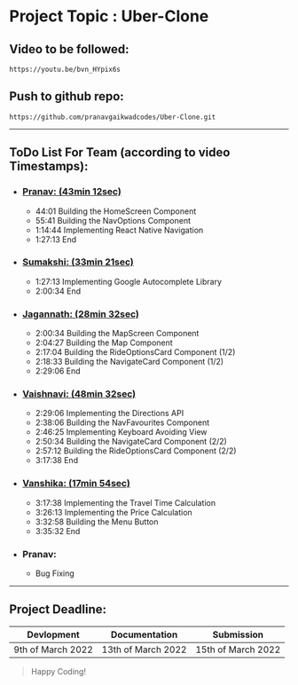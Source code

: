 # Project Topic : Uber-Clone

## Video to be followed:
	https://youtu.be/bvn_HYpix6s


## Push to github repo:
	https://github.com/pranavgaikwadcodes/Uber-Clone.git

---

## ToDo List For Team (according to video Timestamps):

* ### [Pranav: (43min 12sec)](https://youtu.be/bvn_HYpix6s?t=2640 "Start Building")
	* 44:01 Building the HomeScreen Component
	* 55:41 Building the NavOptions Component
	* 1:14:44 Implementing React Native Navigation
	* 1:27:13 End

* ### [Sumakshi: (33min 21sec)](https://youtu.be/bvn_HYpix6s?t=5225 "Start Building")
	* 1:27:13 Implementing Google Autocomplete Library
	* 2:00:34 End

* ### [Jagannath: (28min 32sec)](https://youtu.be/bvn_HYpix6s?t=7219 "Start Building")
	* 2:00:34 Building the MapScreen Component
	* 2:04:27 Building the Map Component
	* 2:17:04 Building the RideOptionsCard Component (1/2)
	* 2:18:33 Building the NavigateCard Component (1/2)
	* 2:29:06 End

* ### [Vaishnavi: (48min 32sec)](https://youtu.be/bvn_HYpix6s?t=8933 "Start Building")
	* 2:29:06 Implementing the Directions API
	* 2:38:06 Building the NavFavourites Component
	* 2:46:25 Implementing Keyboard Avoiding View
	* 2:50:34 Building the NavigateCard Component (2/2)
	* 2:57:12 Building the RideOptionsCard Component (2/2)
	* 3:17:38 End

* ### [Vanshika: (17min 54sec)](https://youtu.be/bvn_HYpix6s?t=11831 "Start Building")
	* 3:17:38 Implementing the Travel Time Calculation
	* 3:26:13 Implementing the Price Calculation
	* 3:32:58 Building the Menu Button
	* 3:35:32 End

* ### Pranav:
	* Bug Fixing
---

## Project Deadline:

|	Devlopment	|	Documentation	|	Submission	|
|	---		|	---		|	---		|
|9th of March 2022	|13th of March 2022	|15th of March 2022	|

>Happy Coding!